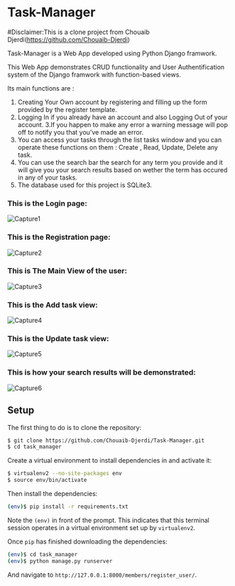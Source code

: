 # Task-Manager
#Disclaimer:This is a clone project from Chouaib Djerdi(https://github.com/Chouaib-Djerdi)
 
 
 Task-Manager is a Web App developed using Python Django framwork.
 
This Web App demonstrates CRUD functionality and User Authentification system of the Django framwork with function-based views.

Its main functions are :
1. Creating Your Own account by registering and filling up the form provided by the register template.
2. Logging In if you already have an account and also Logging Out of your account.
3.If you happen to make any error a warning message will pop off to notify you that you've made an error.
3. You can access your tasks through the list tasks window and you can operate these functions on them : Create , Read, Update, Delete any task.
4. You can use the search bar the search for any term you provide and it will give you your search results based on wether the term has occured in any of your tasks.
5. The database used for this project is SQLite3.

### This is the Login page:

![Capture1](https://user-images.githubusercontent.com/116681645/216663799-cee5ce08-76d6-4dda-95e3-93960d746c6a.PNG)

### This is the Registration page:

![Capture2](https://user-images.githubusercontent.com/116681645/216663818-74725be4-7d35-448d-8f9b-0af247b309cb.PNG)

### This is The Main View of the user:

![Capture3](https://user-images.githubusercontent.com/116681645/216663840-f57d0a2e-5f79-419d-aa7a-3be0afe9c6bd.PNG)

### This is the Add task view:

![Capture4](https://user-images.githubusercontent.com/116681645/216663850-ba085ae1-1550-4857-a262-94ca86bc6dcb.PNG)

### This is the Update task view:

![Capture5](https://user-images.githubusercontent.com/116681645/216663866-613e637b-7d2f-4310-b8bc-be3c9d5476ec.PNG)

### This is how your search results will be demonstrated:

![Capture6](https://user-images.githubusercontent.com/116681645/216663778-2eff81ef-741a-4cec-a7c0-e8a43699a163.PNG)

## Setup

The first thing to do is to clone the repository:

```sh
$ git clone https://github.com/Chouaib-Djerdi/Task-Manager.git
$ cd task_manager
```

Create a virtual environment to install dependencies in and activate it:

```sh
$ virtualenv2 --no-site-packages env
$ source env/bin/activate
```

Then install the dependencies:

```sh
(env)$ pip install -r requirements.txt
```
Note the `(env)` in front of the prompt. This indicates that this terminal
session operates in a virtual environment set up by `virtualenv2`.

Once `pip` has finished downloading the dependencies:
```sh
(env)$ cd task_manager
(env)$ python manage.py runserver
```
And navigate to `http://127.0.0.1:8000/members/register_user/`.


